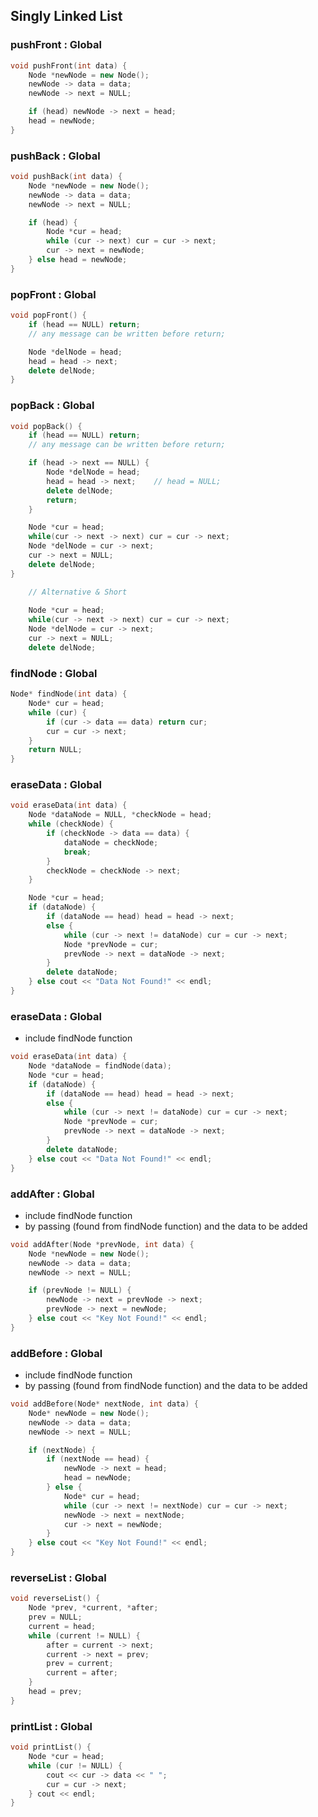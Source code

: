 ## Singly Linked List 

### pushFront : Global
```cpp
void pushFront(int data) {
    Node *newNode = new Node();
    newNode -> data = data;
    newNode -> next = NULL;

    if (head) newNode -> next = head;
    head = newNode;
}
```

### pushBack : Global
```cpp
void pushBack(int data) {
    Node *newNode = new Node();
    newNode -> data = data;
    newNode -> next = NULL;

    if (head) {
        Node *cur = head;
        while (cur -> next) cur = cur -> next;
        cur -> next = newNode;
    } else head = newNode;
}
```

### popFront : Global
```cpp
void popFront() {
    if (head == NULL) return; 
    // any message can be written before return;

    Node *delNode = head;
    head = head -> next;
    delete delNode;
}
```

### popBack : Global
```cpp
void popBack() {
    if (head == NULL) return; 
    // any message can be written before return;

    if (head -> next == NULL) {
        Node *delNode = head;
        head = head -> next;    // head = NULL;
        delete delNode;
        return;
    }

    Node *cur = head;
    while(cur -> next -> next) cur = cur -> next;
    Node *delNode = cur -> next;
    cur -> next = NULL;
    delete delNode;
}
```

```cpp
    // Alternative & Short
    
    Node *cur = head;
    while(cur -> next -> next) cur = cur -> next;
    Node *delNode = cur -> next;
    cur -> next = NULL;
    delete delNode;
```

### findNode : Global
```cpp
Node* findNode(int data) {
    Node* cur = head;
    while (cur) {
        if (cur -> data == data) return cur;
        cur = cur -> next;
    }
    return NULL;
}
```

### eraseData : Global
```cpp
void eraseData(int data) {
    Node *dataNode = NULL, *checkNode = head;
    while (checkNode) {
        if (checkNode -> data == data) {
            dataNode = checkNode;
            break;
        }
        checkNode = checkNode -> next;
    }

    Node *cur = head;
    if (dataNode) {
        if (dataNode == head) head = head -> next; 
        else {
            while (cur -> next != dataNode) cur = cur -> next;
            Node *prevNode = cur;
            prevNode -> next = dataNode -> next;
        }
        delete dataNode;
    } else cout << "Data Not Found!" << endl;
}
```

### eraseData : Global
- include findNode function
```cpp
void eraseData(int data) {
    Node *dataNode = findNode(data);
    Node *cur = head;
    if (dataNode) {
        if (dataNode == head) head = head -> next; 
        else {
            while (cur -> next != dataNode) cur = cur -> next;
            Node *prevNode = cur;
            prevNode -> next = dataNode -> next;
        }
        delete dataNode;
    } else cout << "Data Not Found!" << endl;
}
```

### addAfter : Global
- include findNode function
- by passing (found from findNode function) and the data to be added
```cpp
void addAfter(Node *prevNode, int data) {
    Node *newNode = new Node();
    newNode -> data = data;
    newNode -> next = NULL;

    if (prevNode != NULL) {
        newNode -> next = prevNode -> next;
        prevNode -> next = newNode;
    } else cout << "Key Not Found!" << endl;
}
```

### addBefore : Global
- include findNode function
- by passing (found from findNode function) and the data to be added
```cpp
void addBefore(Node* nextNode, int data) {
    Node* newNode = new Node();
    newNode -> data = data;
    newNode -> next = NULL;

    if (nextNode) {
        if (nextNode == head) {
            newNode -> next = head;
            head = newNode;
        } else {
            Node* cur = head;
            while (cur -> next != nextNode) cur = cur -> next;
            newNode -> next = nextNode;
            cur -> next = newNode;
        }
    } else cout << "Key Not Found!" << endl;
}
```

### reverseList : Global
```cpp
void reverseList() {
    Node *prev, *current, *after;
    prev = NULL;
    current = head;
    while (current != NULL) {
        after = current -> next;
        current -> next = prev;
        prev = current;
        current = after;
    }
    head = prev;
}
```

### printList : Global
```cpp
void printList() {
    Node *cur = head;
    while (cur != NULL) {
        cout << cur -> data << " ";
        cur = cur -> next;
    } cout << endl;
}
```
